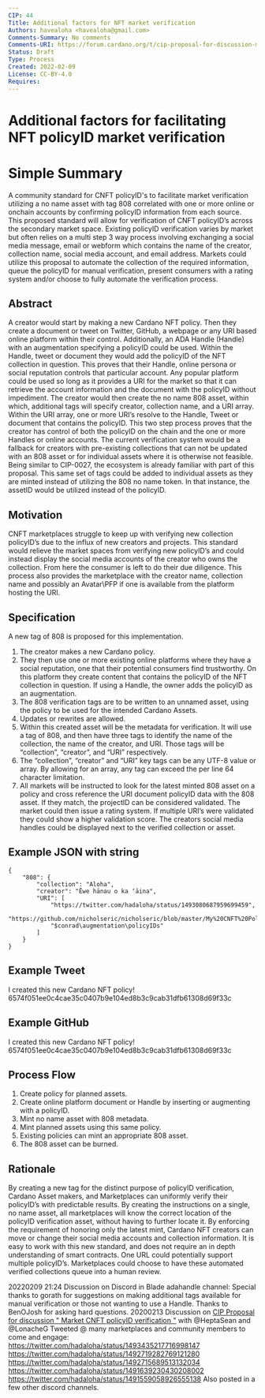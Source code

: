 ```yaml
---
CIP: 44
Title: Additional factors for NFT market verification
Authors: havealoha <havealoha@gmail.com>
Comments-Summary: No comments
Comments-URI: https://forum.cardano.org/t/cip-proposal-for-discussion-market-cnft-policyid-verification/95268/31
Status: Draft
Type: Process
Created: 2022-02-09
License: CC-BY-4.0
Requires: 
---
```


# Additional factors for facilitating NFT policyID market verification

# Simple Summary

A community standard for CNFT policyID's to facilitate market verification utilizing a no name asset with tag 808 correlated with one or more online or onchain accounts by confirming policyID information from each source. This proposed standard will allow for verification of CNFT policyID’s across the secondary market space. Existing policyID verification varies by market but often relies on a multi step 3 way process involving exchanging a social media message, email or webform which contains the name of the creator, collection name, social media account, and email address. Markets could utilize this proposal to automate the collection of the required information, queue the policyID for manual verification, present consumers with a rating system and/or choose to fully automate the verification process.

## Abstract

A creator would start by making a new Cardano NFT policy. Then they create a document or tweet on Twitter, GitHub, a webpage or any URI based online platform within their control. Additionally, an ADA Handle (Handle) with an augmentation specifying a policyID could be used. Within the Handle, tweet or document they would add the policyID of the NFT collection in question. This proves that their Handle, online persona or social reputation controls that particular account. Any popular platform could be used so long as it provides a URI for the market so that it can retrieve the account information and the document with the policyID without impediment. The creator would then create the no name 808 asset, within which, additional tags will specify creator, collection name, and a URI array. Within the URI array, one or more URI’s resolve to the Handle, Tweet or document that contains the policyID. This two step process proves that the creator has control of both the policyID on the chain and the one or more Handles or online accounts. The current verification system would be a fallback for creators with pre-existing collections that can not be updated with an 808 asset or for individual assets where it is otherwise not feasible. Being similar to CIP-0027, the ecosystem is already familiar with part of this proposal. This same set of tags could be added to individual assets as they are minted instead of utilizing the 808 no name token. In that instance, the assetID would be utilized instead of the policyID.

## Motivation

CNFT marketplaces struggle to keep up with verifying new collection policyID’s due to the influx of new creators and projects. This standard would relieve the market spaces from verifying new policyID’s and could instead display the social media accounts of the creator who owns the collection. From here the consumer is left to do their due diligence. This process also provides the marketplace with the creator name, collection name and possibly an Avatar\PFP if one is available from the platform hosting the URI.

## Specification

A new tag of 808 is proposed for this implementation.

1. The creator makes a new Cardano policy.
2. They then use one or more existing online platforms where they have a social reputation, one that their potential consumers find trustworthy. On this platform they create content that contains the policyID of the NFT collection in question. If using a Handle, the owner adds the policyID as an augmentation.
3. The 808 verification tags are to be written to an unnamed asset, using the policy to be used for the intended Cardano Assets.
4. Updates or rewrites are allowed.
5. Within this created asset will be the metadata for verification. It will use a tag of 808, and then have three tags to identify the name of the collection, the name of the creator, and URI. Those tags will be “collection”, “creator”, and “URI” respectively.
6. The “collection”, “creator” and “URI” key tags can be any UTF-8 value or array. By allowing for an array, any tag can exceed the per line 64 character limitation.
7. All markets will be instructed to look for the latest minted 808 asset on a policy and cross reference the URI document policyID data with the 808 asset. If they match, the projectID can be considered validated. The market could then issue a rating system. If multiple URI’s were validated they could show a higher validation score. The creators social media handles could be displayed next to the verified collection or asset.

## Example JSON with string

```
{
	"808": {
		"collection": "Aloha",
		"creator": "Ēwe hānau o ka ʻāina",
		"URI": [
			"https://twitter.com/hadaloha/status/1493080687959699459",
			"https://github.com/nicholseric/nicholseric/blob/master/My%20CNFT%20PolicyIDs",
			"$conrad\augmentation\policyIDs"
		]
	}
}
```

## Example Tweet

I created this new Cardano NFT policy!
6574f051ee0c4cae35c0407b9e104ed8b3c9cab31dfb61308d69f33c

## Example GitHub

I created this new Cardano NFT policy!
6574f051ee0c4cae35c0407b9e104ed8b3c9cab31dfb61308d69f33c

## Process Flow

1. Create policy for planned assets.
2. Create online platform document or Handle by inserting or augmenting with a policyID.
3. Mint no name asset with 808 metadata.
4. Mint planned assets using this same policy.
5. Existing policies can mint an appropriate 808 asset.
6. The 808 asset can be burned.

## Rationale

By creating a new tag for the distinct purpose of policyID verification, Cardano Asset makers, and Marketplaces can uniformly verify their policyID’s with predictable results. By creating the instructions on a single, no name asset, all marketplaces will know the correct location of the policyID verification asset, without having to further locate it. By enforcing the requirement of honoring only the latest mint, Cardano NFT creators can move or change their social media accounts and collection information. It is easy to work with this new standard, and does not require an in depth understanding of smart contracts. One URL could potentially support multiple policyID’s. Marketplaces could choose to have these automated verified collections queue into a human review.

20220209 21:24 Discussion on Discord in Blade adahandle channel:
Special thanks to gorath for suggestions on making additional tags available for manual verification or those not wanting to use a Handle.
Thanks to BenOJosh for asking hard questions.
20200213 Discussion on [CIP Proposal for discussion " Market CNFT policyID verification "](https://forum.cardano.org/t/cip-proposal-for-discussion-market-cnft-policyid-verification/95268) with @HeptaSean and @LonacheG
Tweeted @ many marketplaces and community members to come and engage:
https://twitter.com/hadaloha/status/1493435217716998147
https://twitter.com/hadaloha/status/1492719282769121280
https://twitter.com/hadaloha/status/1492715689513132034
https://twitter.com/hadaloha/status/1491639230430208002
https://twitter.com/hadaloha/status/1491559058926555138
Also posted in a few other discord channels.
